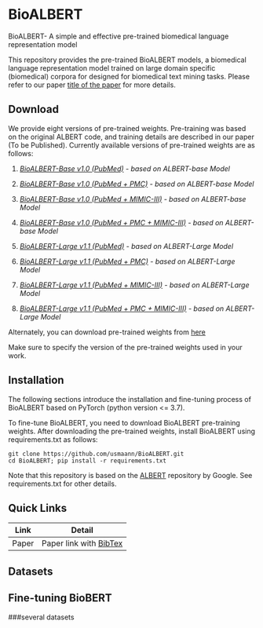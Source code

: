 # BioALBERT
BioALBERT- A simple and effective pre-trained biomedical language representation model


This repository provides the pre-trained BioALBERT models, a biomedical language representation model trained on large domain specific (biomedical) corpora for designed for biomedical text mining tasks. Please refer to our paper [title of the paper](links) for more details.


## Download

We provide eight versions of pre-trained weights. Pre-training was based on the original ALBERT code, and training details are described in our paper (To be Published). Currently available versions of pre-trained weights are as follows:

1) *[BioALBERT-Base v1.0 (PubMed)]() - based on ALBERT-base Model*

2) *[BioALBERT-Base v1.0 (PubMed + PMC)]() - based on ALBERT-base Model*
 
3) *[BioALBERT-Base v1.0 (PubMed + MIMIC-III)]() - based on ALBERT-base Model*

4) *[BioALBERT-Base v1.0 (PubMed + PMC + MIMIC-III)]() - based on ALBERT-base Model*

5) *[BioALBERT-Large v1.1 (PubMed)]() - based on ALBERT-Large Model*

6) *[BioALBERT-Large v1.1 (PubMed + PMC)]() - based on ALBERT-Large Model*

7) *[BioALBERT-Large v1.1 (PubMed + MIMIC-III)]() - based on ALBERT-Large Model*

8) *[BioALBERT-Large v1.1 (PubMed + PMC + MIMIC-III)]() - based on ALBERT-Large Model*

Alternately, you can download pre-trained weights from [here]()

Make sure to specify the version of the pre-trained weights used in your work. 


## Installation

The following sections introduce the installation and fine-tuning process of BioALBERT based on PyTorch (python version <= 3.7).

To fine-tune BioALBERT, you need to download BioALBERT pre-training weights. After downloading the pre-trained weights, install BioALBERT using requirements.txt as follows:

```
git clone https://github.com/usmaann/BioALBERT.git
cd BioALBERT; pip install -r requirements.txt

```
Note that this repository is based on the [ALBERT](https://github.com/google-research/albert) repository by Google. See requirements.txt for other details.

## Quick Links

| Link | Detail |
| --- | --- |
| Paper | Paper link with [BibTex]() |


## Datasets

## Fine-tuning BioBERT

###several datasets



